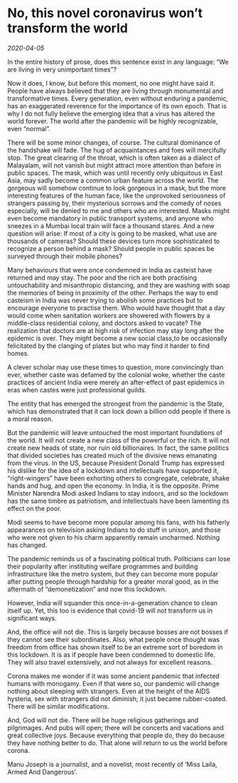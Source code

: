 # No, this novel coronavirus won’t transform the world

*2020-04-05*

In the entire history of prose, does this sentence exist in any
language: “We are living in very unimportant times”?

Now it does, I know, but before this moment, no one might have said it.
People have always believed that they are living through monumental and
transformative times. Every generation, even without enduring a
pandemic, has an exaggerated reverence for the importance of its own
epoch. That is why I do not fully believe the emerging idea that a virus
has altered the world forever. The world after the pandemic will be
highly recognizable, even “normal”.

There will be some minor changes, of course. The cultural dominance of
the handshake will fade. The hug of acquaintances and foes will
mercifully stop. The great clearing of the throat, which is often taken
as a dialect of Malayalam, will not vanish but might attract more
attention than before in public spaces. The mask, which was until
recently only ubiquitous in East Asia, may sadly become a common urban
feature across the world. The gorgeous will somehow continue to look
gorgeous in a mask, but the more interesting features of the human face,
like the unprovoked seriousness of strangers passing by, their
mysterious sorrows and the comedy of noses especially, will be denied to
me and others who are interested. Masks might even become mandatory in
public transport systems, and anyone who sneezes in a Mumbai local train
will face a thousand stares. And a new question will arise: If most of a
city is going to be masked, what use are thousands of cameras? Should
these devices turn more sophisticated to recognize a person behind a
mask? Should people in public spaces be surveyed through their mobile
phones?

Many behaviours that were once condemned in India as casteist have
returned and may stay. The poor and the rich are both practising
untouchability and misanthropic distancing, and they are washing with
soap the memories of being in proximity of the other. Perhaps the way to
end casteism in India was never trying to abolish some practices but to
encourage everyone to practise them. Who would have thought that a day
would come when sanitation workers are showered with flowers by a
middle-class residential colony, and doctors asked to vacate? The
realization that doctors are at high risk of infection may stay long
after the epidemic is over. They might become a new social class,to be
occasionally felicitated by the clanging of plates but who may find it
harder to find homes.

A clever scholar may use these times to question, more convincingly than
ever, whether caste was defamed by the colonial woke, whether the caste
practices of ancient India were merely an after-effect of past epidemics
in eras when castes were just professional guilds.

The entity that has emerged the strongest from the pandemic is the
State, which has demonstrated that it can lock down a billion odd people
if there is a moral reason.

But the pandemic will leave untouched the most important foundations of
the world. It will not create a new class of the powerful or the rich.
It will not create new heads of state, nor ruin old billionaires. In
fact, the same politics that divided societies has created much of the
divisive news emanating from the virus. In the US, because President
Donald Trump has expressed his dislike for the idea of a lockdown and
intellectuals have supported it, “right-wingers” have been exhorting
others to congregate, celebrate, shake hands and hug, and open the
economy. In India, it is the opposite. Prime Minister Narendra Modi
asked Indians to stay indoors, and so the lockdown has the same timbre
as patriotism, and intellectuals have been lamenting its effect on the
poor.

Modi seems to have become more popular among his fans, with his fatherly
appearances on television asking Indians to do stuff in unison, and
those who were not given to his charm apparently remain uncharmed.
Nothing has changed.

The pandemic reminds us of a fascinating political truth. Politicians
can lose their popularity after instituting welfare programmes and
building infrastructure like the metro system, but they can become more
popular after putting people through hardship for a greater moral good,
as in the aftermath of “demonetization” and now this lockdown.

However, India will squander this once-in-a-generation chance to clean
itself up. Yet, this too is evidence that covid-19 will not transform us
in significant ways.

And, the office will not die. This is largely because bosses are not
bosses if they cannot see their subordinates. Also, what people once
thought was freedom from office has shown itself to be an extreme sort
of boredom in this lockdown. It is as if people have been condemned to
domestic life. They will also travel extensively, and not always for
excellent reasons.

Corona makes me wonder if it was some ancient pandemic that infected
humans with monogamy. Even if that were so, our pandemic will change
nothing about sleeping with strangers. Even at the height of the AIDS
hysteria, sex with strangers did not diminish; it just became
rubber-coated. There will be similar modifications.

And, God will not die. There will be huge religious gatherings and
pilgrimages. And pubs will open; there will be concerts and vacations
and great collective joys. Because everything that people do, they do
because they have nothing better to do. That alone will return to us the
world before corona.

Manu Joseph is a journalist, and a novelist, most recently of ‘Miss
Laila, Armed And Dangerous’.
